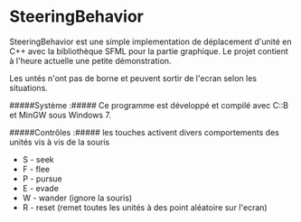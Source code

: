 SteeringBehavior
================

SteeringBehavior est une simple implementation de déplacement d'unité en C++ avec la bibliothèque SFML pour la partie graphique. 
Le projet contient à l'heure actuelle une petite démonstration.

Les untés n'ont pas de borne et peuvent sortir de l'ecran selon les situations.

#####Système :#####
Ce programme est développé et compilé avec C::B et MinGW sous Windows 7.

#####Contrôles :#####
les touches activent divers comportements des unités vis à vis de la souris
* S - seek
* F - flee
* P - pursue
* E - evade
* W - wander (ignore la souris)
* R - reset (remet toutes les unités à des point aléatoire sur l'ecran)



